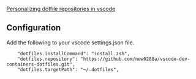 [Personalizing dotfile repositories in vscode](https://code.visualstudio.com/docs/remote/containers#_personalizing-with-dotfile-repositories)

## Configuration
Add the following to your vscode settings.json file.
```
    "dotfiles.installCommand": "install.zsh",
    "dotfiles.repository": "https://github.com/new0288a/vscode-dev-containers-dotfiles.git",
    "dotfiles.targetPath": "~/.dotfiles",
```